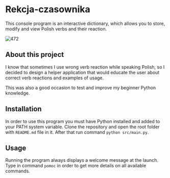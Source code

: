 # Rekcja-czasownika
This console program is an interactive dictionary, which allows you to store, modify and view Polish verbs and their reaction.

![472](https://github.com/Artem-Savenko/Rekcja-czasownika/assets/142680432/a7e2986a-6a33-41e7-8397-c650a6d65ae2)

## About this project
I know that sometimes I use wrong verb reaction while speaking Polish, so I decided to design a helper application that would educate the user about correct verb reactions and examples of usage.

This was also a good occasion to test and improve my beginner Python knowledge.

## Installation
In order to use this program you must have Python installed and added to your PATH system variable.
Clone the repository and open the root folder with `README.md` file in it.
After that run command `python src/main.py`.

## Usage
Running the program always displays a welcome message at the launch.
Type in command `pomoc` in order to get more details on all available commands.
